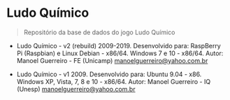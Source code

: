 # Ludo Químico
> Repositório da base de dados do jogo Ludo Químico


* Ludo Químico - v2 (rebuild) 2009-2019.
Desenvolvido para:
RaspBerry Pi (Raspbian) e Linux Debian - x86/64.
Windows 7 e 10 - x86/64.
Autor: Manoel Guerreiro - FE (Unicamp)
manoelguerreiro@yahoo.com.br


* Ludo Químico - v1 2009.
Desenvolvido para:
Ubuntu 9.04 - x86.
Windows XP, Vista, 7, 8 e 10 - x86/64.
Autor: Manoel Guerreiro - IQ (Unesp)
manoelguerreiro@yahoo.com.br


